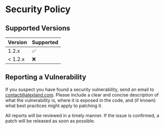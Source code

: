 # Security Policy

## Supported Versions

| Version | Supported          |
| ------- | ------------------ |
| 1.2.x   | :white_check_mark: |
| < 1.2.x | :x:                |

## Reporting a Vulnerability

If you suspect you have found a security vulnerability, send an email to [contact@alexlaird.com](mailto:contact@alexlaird.com).
Please include a clear and concise description of what the vulnerability is, where it is exposed in the code, and (if
known) what best practices might apply to patching it.

All reports will be reviewed in a timely manner. If the issue is confirmed, a patch will be released as soon as
possible.
